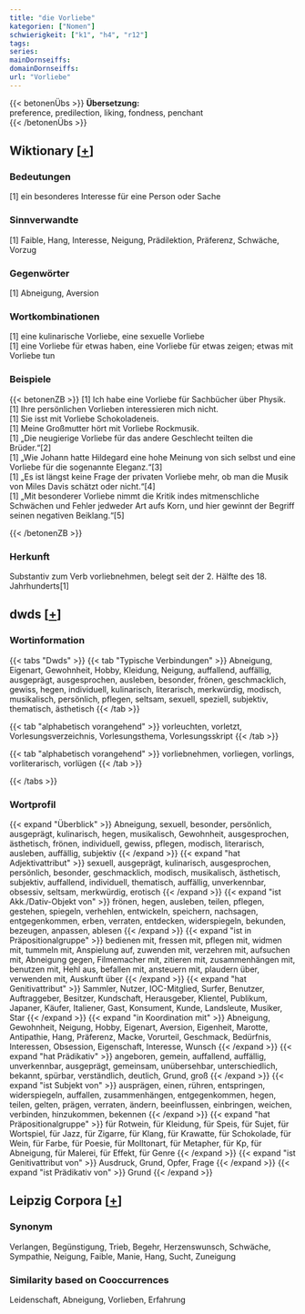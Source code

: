 ```yaml
---
title: "die Vorliebe"
kategorien: ["Nomen"]
schwierigkeit: ["k1", "h4", "r12"]
tags:
series:
mainDornseiffs:
domainDornseiffs:
url: "Vorliebe"
---
```


{{< betonenÜbs >}}
**Übersetzung:**  
preference, predilection, liking, fondness, penchant  
{{< /betonenÜbs >}}

## Wiktionary [[+](https://de.wiktionary.org/wiki/Vorliebe)]

### Bedeutungen
[1] ein besonderes Interesse für eine Person oder Sache  

### Sinnverwandte
[1] Faible, Hang, Interesse, Neigung, Prädilektion, Präferenz, Schwäche, Vorzug  

### Gegenwörter
[1] Abneigung, Aversion  

### Wortkombinationen
[1] eine kulinarische Vorliebe, eine sexuelle Vorliebe  
[1] eine Vorliebe für etwas haben, eine Vorliebe für etwas zeigen; etwas mit Vorliebe tun  

### Beispiele
{{< betonenZB >}}
[1] Ich habe eine Vorliebe für Sachbücher über Physik.  
[1] Ihre persönlichen Vorlieben interessieren mich nicht.  
[1] Sie isst mit Vorliebe Schokoladeneis.  
[1] Meine Großmutter hört mit Vorliebe Rockmusik.  
[1] „Die neugierige Vorliebe für das andere Geschlecht teilten die Brüder.“[2]  
[1] „Wie Johann hatte Hildegard eine hohe Meinung von sich selbst und eine Vorliebe für die sogenannte Eleganz.“[3]  
[1] „Es ist längst keine Frage der privaten Vorliebe mehr, ob man die Musik von Miles Davis schätzt oder nicht.“[4]  
[1] „Mit besonderer Vorliebe nimmt die Kritik indes mitmenschliche Schwächen und Fehler jedweder Art aufs Korn, und hier gewinnt der Begriff seinen negativen Beiklang.“[5]  

{{< /betonenZB >}}
### Herkunft
Substantiv zum Verb vorliebnehmen, belegt seit der 2. Hälfte des 18. Jahrhunderts[1]  



## dwds [[+](https://www.dwds.de/wb/Vorliebe)]

### Wortinformation
{{< tabs "Dwds" >}}
{{< tab "Typische Verbindungen" >}}
Abneigung, Eigenart, Gewohnheit, Hobby, Kleidung, Neigung, auffallend, auffällig, ausgeprägt, ausgesprochen, ausleben, besonder, frönen, geschmacklich, gewiss, hegen, individuell, kulinarisch, literarisch, merkwürdig, modisch, musikalisch, persönlich, pflegen, seltsam, sexuell, speziell, subjektiv, thematisch, ästhetisch
{{< /tab >}}

{{< tab "alphabetisch vorangehend" >}}
vorleuchten, vorletzt, Vorlesungsverzeichnis, Vorlesungsthema, Vorlesungsskript
{{< /tab >}}

{{< tab "alphabetisch vorangehend" >}}
vorliebnehmen, vorliegen, vorlings, vorliterarisch, vorlügen
{{< /tab >}}

{{< /tabs >}}

### Wortprofil
{{< expand "Überblick" >}} Abneigung, sexuell, besonder, persönlich, ausgeprägt, kulinarisch, hegen, musikalisch, Gewohnheit, ausgesprochen, ästhetisch, frönen, individuell, gewiss, pflegen, modisch, literarisch, ausleben, auffällig, subjektiv {{< /expand >}}
{{< expand "hat Adjektivattribut" >}} sexuell, ausgeprägt, kulinarisch, ausgesprochen, persönlich, besonder, geschmacklich, modisch, musikalisch, ästhetisch, subjektiv, auffallend, individuell, thematisch, auffällig, unverkennbar, obsessiv, seltsam, merkwürdig, erotisch {{< /expand >}}
{{< expand "ist Akk./Dativ-Objekt von" >}} frönen, hegen, ausleben, teilen, pflegen, gestehen, spiegeln, verhehlen, entwickeln, speichern, nachsagen, entgegenkommen, erben, verraten, entdecken, widerspiegeln, bekunden, bezeugen, anpassen, ablesen {{< /expand >}}
{{< expand "ist in Präpositionalgruppe" >}} bedienen mit, fressen mit, pflegen mit, widmen mit, tummeln mit, Anspielung auf, zuwenden mit, verzehren mit, aufsuchen mit, Abneigung gegen, Filmemacher mit, zitieren mit, zusammenhängen mit, benutzen mit, Hehl aus, befallen mit, ansteuern mit, plaudern über, verwenden mit, Auskunft über {{< /expand >}}
{{< expand "hat Genitivattribut" >}} Sammler, Nutzer, IOC-Mitglied, Surfer, Benutzer, Auftraggeber, Besitzer, Kundschaft, Herausgeber, Klientel, Publikum, Japaner, Käufer, Italiener, Gast, Konsument, Kunde, Landsleute, Musiker, Star {{< /expand >}}
{{< expand "in Koordination mit" >}} Abneigung, Gewohnheit, Neigung, Hobby, Eigenart, Aversion, Eigenheit, Marotte, Antipathie, Hang, Präferenz, Macke, Vorurteil, Geschmack, Bedürfnis, Interessen, Obsession, Eigenschaft, Interesse, Wunsch {{< /expand >}}
{{< expand "hat Prädikativ" >}} angeboren, gemein, auffallend, auffällig, unverkennbar, ausgeprägt, gemeinsam, unübersehbar, unterschiedlich, bekannt, spürbar, verständlich, deutlich, Grund, groß {{< /expand >}}
{{< expand "ist Subjekt von" >}} ausprägen, einen, rühren, entspringen, widerspiegeln, auffallen, zusammenhängen, entgegenkommen, hegen, teilen, gelten, prägen, verraten, ändern, beeinflussen, einbringen, weichen, verbinden, hinzukommen, bekennen {{< /expand >}}
{{< expand "hat Präpositionalgruppe" >}} für Rotwein, für Kleidung, für Speis, für Sujet, für Wortspiel, für Jazz, für Zigarre, für Klang, für Krawatte, für Schokolade, für Wein, für Farbe, für Poesie, für Molltonart, für Metapher, für Kp, für Abneigung, für Malerei, für Effekt, für Genre {{< /expand >}}
{{< expand "ist Genitivattribut von" >}} Ausdruck, Grund, Opfer, Frage {{< /expand >}}
{{< expand "ist Prädikativ von" >}} Grund {{< /expand >}}

## Leipzig Corpora [[+](https://corpora.uni-leipzig.de/en/res?word=Vorliebe&corpusId=deu_newscrawl-public_2018)]


### Synonym
Verlangen, Begünstigung, Trieb, Begehr, Herzenswunsch, Schwäche, Sympathie, Neigung, Faible, Manie, Hang, Sucht, Zuneigung


### Similarity based on Cooccurrences
Leidenschaft, Abneigung, Vorlieben, Erfahrung

